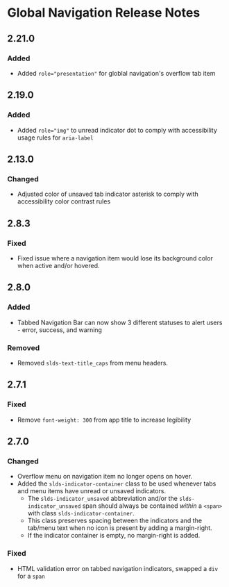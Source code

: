 <!-- Release notes authoring guidelines: http://keepachangelog.com/ -->

# Global Navigation Release Notes

<!-- ## [Unreleased] -->

## 2.21.0

### Added

- Added `role="presentation"` for globlal navigation's overflow tab item 

## 2.19.0

### Added

- Added `role="img"` to unread indicator dot to comply with accessibility usage rules for `aria-label`


## 2.13.0

### Changed

- Adjusted color of unsaved tab indicator asterisk to comply with accessibility color contrast rules

## 2.8.3

### Fixed

- Fixed issue where a navigation item would lose its background color when active and/or hovered.

## 2.8.0

### Added

- Tabbed Navigation Bar can now show 3 different statuses to alert users - error, success, and warning

### Removed

- Removed `slds-text-title_caps` from menu headers.

## 2.7.1

### Fixed

- Remove `font-weight: 300` from app title to increase legibility

## 2.7.0

### Changed

- Overflow menu on navigation item no longer opens on hover.
- Added the `slds-indicator-container` class to be used whenever tabs and menu items have unread or unsaved indicators.
  - The `slds-indicator_unsaved` abbreviation and/or the `slds-indicator_unsaved` span should always be contained *within* a `<span>` with class `slds-indicator-container`.
  - This class preserves spacing between the indicators and the tab/menu text when no icon is present by adding a margin-right.
  - If the indicator container is empty, no margin-right is added.

### Fixed

- HTML validation error on tabbed navigation indicators, swapped a `div` for a `span`
